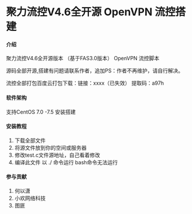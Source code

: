 # 聚力流控V4.6全开源 OpenVPN 流控搭建

#### 介绍
聚力流控V4.6全开源版本 （基于FAS3.0版本） OpenVPN 流控脚本

源码全部开源,搭建有问题请联系作者，追加PS：作者不再维护，请自行解决。

流控全部打包百度云打包下载：链接：xxxx（已失效）
提取码：a97h

#### 软件架构
支持CentOS 7.0 -7.5 安装搭建


#### 安装教程

1. 下载全部文件
2. 将源文件放到你的空间或服务器
3. 修改test.c文件源地址，自己看着修改
4. 编译此文件  以 ./ 命令运行  bash命令无法运行

#### 参与贡献

1. 何以潇
2. 小欢网络科技
3. 图匪
